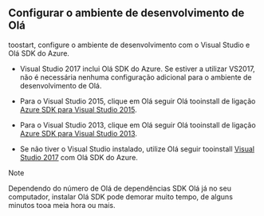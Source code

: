 ## <a name="setupdevenv"></a>Configurar o ambiente de desenvolvimento de Olá
toostart, configure o ambiente de desenvolvimento com o Visual Studio e Olá SDK do Azure.

* Visual Studio 2017 inclui Olá SDK do Azure. Se estiver a utilizar VS2017, não é necessária nenhuma configuração adicional para o ambiente de desenvolvimento de Olá.
* Para o Visual Studio 2015, clique em Olá seguir Olá tooinstall de ligação [Azure SDK para Visual Studio 2015](http://go.microsoft.com/fwlink/?linkid=518003).
* Para o Visual Studio 2013, clique em Olá seguir Olá tooinstall de ligação [Azure SDK para Visual Studio 2013](http://go.microsoft.com/fwlink/?LinkID=324322).

* Se não tiver o Visual Studio instalado, utilize Olá seguir tooinstall [Visual Studio 2017](https://www.visualstudio.com/) com Olá SDK do Azure.

> [!NOTE]
> Dependendo do número de Olá de dependências SDK Olá já no seu computador, instalar Olá SDK pode demorar muito tempo, de alguns minutos tooa meia hora ou mais.
>
>
